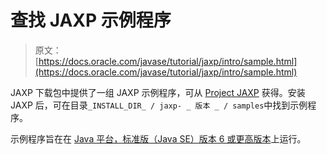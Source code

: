 # 查找 JAXP 示例程序

> 原文： [https://docs.oracle.com/javase/tutorial/jaxp/intro/sample.html](https://docs.oracle.com/javase/tutorial/jaxp/intro/sample.html)

JAXP 下载包中提供了一组 JAXP 示例程序，可从 [Project JAXP](http://jaxp.java.net/) 获得。安装 JAXP 后，可在目录`_INSTALL_DIR_ / jaxp- _ 版本 _ / samples`中找到示例程序。

示例程序旨在在 [Java 平台，标准版（Java SE）版本 6 或更高版本](http://www.oracle.com/technetwork/java/javase/downloads/index.html)上运行。